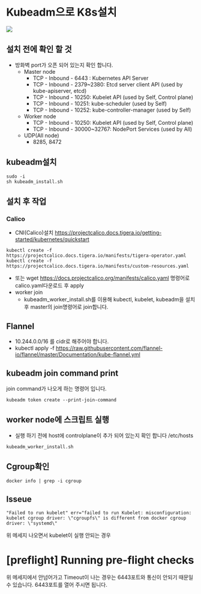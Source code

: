 # Kubeadm으로 K8s설치

<img src="https://img.shields.io/badge/kubernetes-brightgreen?logo=Kubernetes&logoColor=white"/>

## 설치 전에 확인 할 것
- 방화벽 port가 오픈 되어 있는지 확인 합니다.
  - Master node
    - TCP - Inbound - 6443 : Kubernetes API Server
    - TCP - Inbound - 2379~2380: Etcd server client API (used by kube-apiserver, etcd)
    - TCP - Inbound - 10250: Kubelet API (used by Self, Control plane)
    - TCP - Inbound - 10251: kube-scheduler (used by Self)
    - TCP - Inbound - 10252: kube-controller-manager (used by Self)
  - Worker node
    - TCP - Inbound - 10250: Kubelet API (used by Self, Control plane)
    - TCP - Inbound - 30000~32767: NodePort Services (used by All)
  - UDP(All node)
    - 8285, 8472

 
## kubeadm설치
```
sudo -i
sh kubeadm_install.sh
```
## 설치 후 작업
### Calico
- CNI(Calico)설치 https://projectcalico.docs.tigera.io/getting-started/kubernetes/quickstart
```
kubectl create -f https://projectcalico.docs.tigera.io/manifests/tigera-operator.yaml
kubectl create -f https://projectcalico.docs.tigera.io/manifests/custom-resources.yaml
```
- 또는 wget https://docs.projectcalico.org/manifests/calico.yaml 명령어로 calico.yaml다운로드 후 apply
- worker join
  - kubeadm_worker_install.sh를 이용해 kubectl, kubelet, kubeadm을 설치 후 master의 join명령어로 join합니다.

## Flannel
 - 10.244.0.0/16 를 cidr로 해주어야 합니다.
 - kubectl apply -f https://raw.githubusercontent.com/flannel-io/flannel/master/Documentation/kube-flannel.yml

## kubeadm join command print
join command가 나오게 하는 명령어 입니다.
```
kubeadm token create --print-join-command
```

## worker node에 스크립트 실행
- 실행 하기 전에 host에 controlplane이 추가 되어 있는지 확인 합니다
/etc/hosts

```
kubeadm_worker_install.sh
```

## Cgroup확인
```
docker info | grep -i cgroup
```

## Isseue
```
"Failed to run kubelet" err="failed to run Kubelet: misconfiguration: kubelet cgroup driver: \"cgroupfs\" is different from docker cgroup driver: \"systemd\"
```
위 메세지 나오면서 kubelet이 실행 안되는 경우

# [preflight] Running pre-flight checks
위 메세지에서 안넘어가고 Timeout이 나는 경우는 6443포트와 통신이 안되기 때문일 수 있습니다. 6443포트를 열어 주시면 됩니다.


